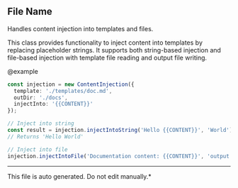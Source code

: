 ## File Name
 Handles content injection into templates and files.

 This class provides functionality to inject content into templates by replacing
 placeholder strings. It supports both string-based injection and file-based
 injection with template file reading and output file writing.

 @example
 ```typescript
 const injection = new ContentInjection({
   template: './templates/doc.md',
   outDir: './docs',
   injectInto: '{{CONTENT}}'
 });

 // Inject into string
 const result = injection.injectIntoString('Hello {{CONTENT}}', 'World');
 // Returns 'Hello World'

 // Inject into file
 injection.injectIntoFile('Documentation content: {{CONTENT}}', 'output.md');
 ```


---
This file is auto generated. Do not edit manually.*
